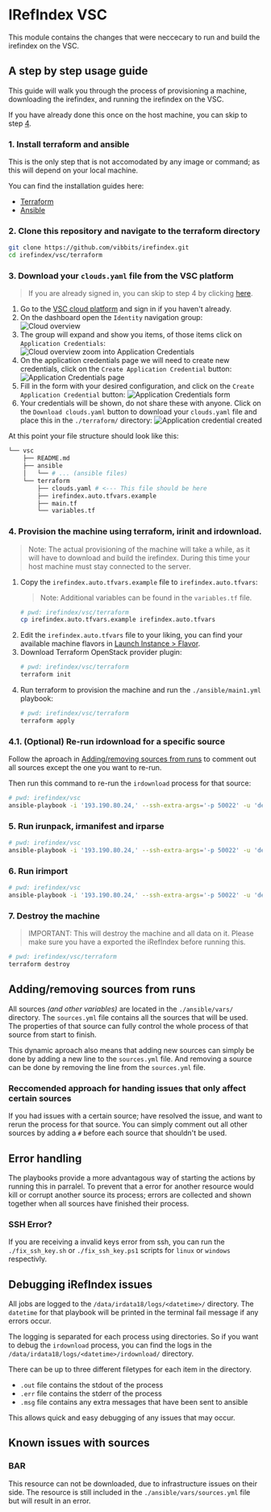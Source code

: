# IRefIndex VSC

This module contains the changes that were neccecary to run and build the irefindex on the VSC.

## A step by step usage guide

This guide will walk you through the process of provisioning a machine, downloading the irefindex, and running the irefindex on the VSC.

If you have already done this once on the host machine, you can skip to step [4](#4-provision-the-machine-using-terraform-irinit-and-irdownload).

### 1. Install terraform and ansible

This is the only step that is not accomodated by any image or command; as this will depend on your local machine.

You can find the installation guides here:

- [Terraform](https://learn.hashicorp.com/tutorials/terraform/install-cli)
- [Ansible](https://docs.ansible.com/ansible/latest/installation_guide/intro_installation.html)

### 2. Clone this repository and navigate to the terraform directory

```bash
git clone https://github.com/vibbits/irefindex.git
cd irefindex/vsc/terraform
```

### 3. Download your `clouds.yaml` file from the VSC platform

> If you are already signed in, you can skip to step 4 by clicking [here](https://cloud.vscentrum.be/dashboard/identity/application_credentials).

1. Go to the [VSC cloud platform](https://cloud.vscentrum.be) and sign in if you haven't already.
2. On the dashboard open the `Identity` navigation group:
![Cloud overview](./.assets/cloud-overview.jpg)
3. The group will expand and show you items, of those items click on `Application Credentials`:
![Cloud overview zoom into Application Credentials](./.assets/cloud-overview-zoom-identity.jpg)
4. On the application credentials page we will need to create new credentials, click on the `Create Application Credential` button:
![Application Credentials page](./.assets/cloud-credentials.jpg)
5. Fill in the form with your desired configuration, and click on the `Create Application Credential` button:
![Application Credentials form](./.assets/cloud-create-credential.jpg)
6. Your credentials will be shown, do not share these with anyone. Click on the `Download clouds.yaml` button to download your `clouds.yaml` file and place this in the `./terraform/` directory:
![Application credential created](./.assets/cloud-credential-created.jpg)

At this point your file structure should look like this:

```bash
└── vsc
    ├── README.md
    ├── ansible
    │   └── # ... (ansible files)
    └── terraform
        ├── clouds.yaml # <--- This file should be here
        ├── irefindex.auto.tfvars.example
        ├── main.tf
        └── variables.tf
```

### 4. Provision the machine using terraform, irinit and irdownload.

> Note: The actual provisioning of the machine will take a while, as it will have to download and build the irefindex. During this time your host machine must stay connected to the server.

1. Copy the `irefindex.auto.tfvars.example` file to `irefindex.auto.tfvars`:
    > Note: Additional variables can be found in the `variables.tf` file.
    ```bash
    # pwd: irefindex/vsc/terraform
    cp irefindex.auto.tfvars.example irefindex.auto.tfvars
    ```
2. Edit the `irefindex.auto.tfvars` file to your liking, you can find your available machine flavors in [Launch Instance > Flavor](https://cloud.vscentrum.be/dashboard/project/instances).
3. Download Terraform OpenStack provider plugin:
    ```bash
    # pwd: irefindex/vsc/terraform
    terraform init
    ```
4. Run terraform to provision the machine and run the `./ansible/main1.yml` playbook:
    ```bash
    # pwd: irefindex/vsc/terraform
    terraform apply
    ```

### 4.1. (Optional) Re-run irdownload for a specific source

Follow the aproach in [Adding/removing sources from runs](#addingremoving-sources-from-runs) to comment out all sources except the one you want to re-run.

Then run this  command to re-run the `irdownload` process for that source:

```bash
# pwd: irefindex/vsc
ansible-playbook -i '193.190.80.24,' --ssh-extra-args='-p 50022' -u 'debian' --private-key=~/.ssh/id_ed25519 ansible/irdownload.yml
```

### 5. Run irunpack, irmanifest and irparse

```bash
# pwd: irefindex/vsc
ansible-playbook -i '193.190.80.24,' --ssh-extra-args='-p 50022' -u 'debian' --private-key=~/.ssh/id_ed25519 ansible/main2.yml
```

### 6. Run irimport

```bash
# pwd: irefindex/vsc
ansible-playbook -i '193.190.80.24,' --ssh-extra-args='-p 50022' -u 'debian' --private-key=~/.ssh/id_ed25519 ansible/main3.yml
```

### 7. Destroy the machine

> IMPORTANT: This will destroy the machine and all data on it. Please make sure you have a exported the iRefIndex before running this.

```bash
# pwd: irefindex/vsc/terraform
terraform destroy
```

## Adding/removing sources from runs

All sources *(and other variables)* are located in the `./ansible/vars/` directory. The `sources.yml` file contains all the sources that will be used. The properties of that source can fully control the whole process of that source from start to finish.

This dynamic aproach also means that adding new sources can simply be done by adding a new line to the `sources.yml` file. And removing a source can be done by removing the line from the `sources.yml` file.

### Reccomended approach for handing issues that only affect certain sources

If you had issues with a certain source; have resolved the issue, and want to rerun the process for that source. You can simply comment out all other sources by adding a `#` before each source that shouldn't be used.

## Error handling

The playbooks provide a more advantagous way of starting the actions by running this in parralel. To prevent that a error for another resource would kill or corrupt another source its process; errors are collected and shown together when all sources have finished their process.

### SSH Error?

If you are receiving a invalid keys error from ssh, you can run the `./fix_ssh_key.sh` or `./fix_ssh_key.ps1` scripts for `linux` or `windows` respectivly.

## Debugging iRefIndex issues

All jobs are logged to the `/data/irdata18/logs/<datetime>/` directory. The `datetime` for that playbook will be printed in the terminal fail message if any errors occur.

The logging is separated for each process using directories. So if you want to debug the `irdownload` process, you can find the logs in the `/data/irdata18/logs/<datetime>/irdownload/` directory.

There can be up to three different filetypes for each item in the directory.

- `.out` file contains the stdout of the process
- `.err` file contains the stderr of the process
- `.msg` file contains any extra messages that have been sent to ansible

This allows quick and easy debugging of any issues that may occur.

## Known issues with sources

### BAR

This resource can not be downloaded, due to infrastructure issues on their side. The resource is still included in the `./ansible/vars/sources.yml` file but will result in an error.
